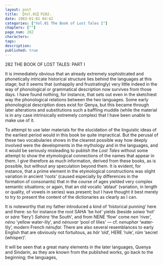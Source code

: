 ```yaml
---
layout: post
title: 【Vol.01】P282.
date: 1983-01-01 04:42
categories: ["Vol.01 The Book of Lost Tales I"]
chapters: [""]
page_num: 282
characters: 
tags: 
description: 
published: true
---
```


<p style="text-indent: 0;">
282      THE BOOK OF LOST TALES: PART I
</p>

It is immediately obvious that an already extremely sophisticated and phonetically intricate historical structure lies behind the languages at this stage; but it seems that (unhappily and frustratingly) very little indeed in the way of phonological or grammatical description now survives from those days. I have found nothing, for instance, that sets out even in the sketchiest way the phonological relations between the two languages. Some early phonological description does exist for Qenya, but this became through later alterations and substitutions such a baffling muddle (while the material is in any case intrinsically extremely complex) that I have been unable to make use of it.

To attempt to use later materials for the elucidation of the linguistic ideas of the earliest period would in this book be quite impractical. But the perusal of these two vocabularies shows in the clearest possible way how deeply involved were the developments in the mythology and in the languages, and it would be seriously misleading to publish the <I>Lost Tales </I>without some attempt to show the etymological connections of the names that appear in them. I give therefore as much information, derived from these books, as is possible, but without any speculation beyond them. It is evident, for instance, that a prime element in the etymological constructions was slight variation in ancient ‘roots' (caused especially by differences in the formation of consonants) that in the course of ages yielded very complex semantic situations; or again, that an old vocalic ‘ablaut’ (variation, in length or quality, of vowels in series) was present; but I have thought it best merely to try to present the content of the dictionaries as clearly as I can.

It is noteworthy that my father introduced a kind of ‘historical punning’ here and there: so for instance the root SAHA ‘be hot’ yields (beside <I>saiwa </I>‘hot’ or <I>sára </I>‘fiery’) <I>Sahóra </I>‘the South', and from NENE ‘flow’ come <I>nen </I>‘river’, <I>nénu </I>‘yellow water-lily’, and <I>nénuvar </I>‘pool of lilies' — cf. <I>nenuphar </I>‘water-lily’, modern French <I>nénufar. </I>There are also several resemblances to early English that are obviously not fortuitous, as <I>hôr </I>‘old’, HERE ‘rule’, <I>rûm </I>‘secret (whisper)’.

It will be seen that a great many elements in the later languages, Quenya and Sindarin, as they are known from the published works, go back to the beginning; the languages,

